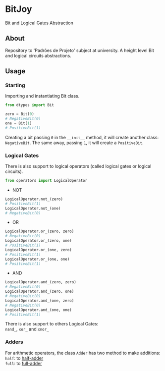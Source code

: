 # BitJoy
Bit and Logical Gates Abstraction

## About
Repository to 'Padrões de Projeto' subject at university. A height level Bit and logical circuits abstractions.

## Usage
### Starting
Importing and instantiating Bit class.
```python
from dtypes import Bit

zero = Bit(0)
# NegativeBit(0)
one = Bit(1)
# PositiveBit(1)
```
Creating a bit passing `0` in the `__init__` method, it will create another class: `NegativeBit`. The same away, passing `1`, it will create a `PositiveBit`.

### Logical Gates
There is also support to logical operators (called logical gates or logical circuits).
```python
from operators import LogicalOperator
```
- NOT
```python
LogicalOperator.not_(zero)
# PositiveBit(1)
LogicalOperator.not_(one)
# NegativeBit(0)
```
- OR
```python
LogicalOperator.or_(zero, zero)
# NegativeBit(0)
LogicalOperator.or_(zero, one)
# PositiveBit(1)
LogicalOperator.or_(one, zero)
# PositiveBit(1)
LogicalOperator.or_(one, one)
# PositiveBit(1)
```
- AND
```python
LogicalOperator.and_(zero, zero)
# NegativeBit(0)
LogicalOperator.and_(zero, one)
# NegativeBit(0)
LogicalOperator.and_(one, zero)
# NegativeBit(0)
LogicalOperator.and_(one, one)
# PositiveBit(1)
```
There is also support to others Logical Gates:  
`nand_`, `xor_` and `xnor_`


### Adders
For arithmetic operators, the class `Adder` has two method to make additions:  
`half`: to [half-adder](https://www.gatevidyalay.com/half-adder/)  
`full`: to [full-adder](https://www.gatevidyalay.com/full-adder/)  
